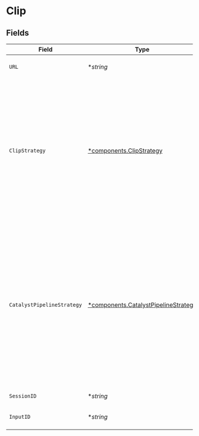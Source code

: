 # Clip


## Fields

| Field                                                                                                                                                                                                                        | Type                                                                                                                                                                                                                         | Required                                                                                                                                                                                                                     | Description                                                                                                                                                                                                                  |
| ---------------------------------------------------------------------------------------------------------------------------------------------------------------------------------------------------------------------------- | ---------------------------------------------------------------------------------------------------------------------------------------------------------------------------------------------------------------------------- | ---------------------------------------------------------------------------------------------------------------------------------------------------------------------------------------------------------------------------- | ---------------------------------------------------------------------------------------------------------------------------------------------------------------------------------------------------------------------------- |
| `URL`                                                                                                                                                                                                                        | **string*                                                                                                                                                                                                                    | :heavy_minus_sign:                                                                                                                                                                                                           | URL of the asset to "clip"                                                                                                                                                                                                   |
| `ClipStrategy`                                                                                                                                                                                                               | [*components.ClipStrategy](../../models/components/clipstrategy.md)                                                                                                                                                          | :heavy_minus_sign:                                                                                                                                                                                                           | Strategy to use for clipping the asset. If not specified, the default strategy that Catalyst is configured for will be used. This field only available for admin users, and is only used for E2E testing.                    |
| `CatalystPipelineStrategy`                                                                                                                                                                                                   | [*components.CatalystPipelineStrategy](../../models/components/catalystpipelinestrategy.md)                                                                                                                                  | :heavy_minus_sign:                                                                                                                                                                                                           | Force to use a specific strategy in the Catalyst pipeline. If not specified, the default strategy that Catalyst is configured for will be used. This field only available for admin users, and is only used for E2E testing. |
| `SessionID`                                                                                                                                                                                                                  | **string*                                                                                                                                                                                                                    | :heavy_minus_sign:                                                                                                                                                                                                           | ID of the session                                                                                                                                                                                                            |
| `InputID`                                                                                                                                                                                                                    | **string*                                                                                                                                                                                                                    | :heavy_minus_sign:                                                                                                                                                                                                           | ID of the input asset or stream                                                                                                                                                                                              |